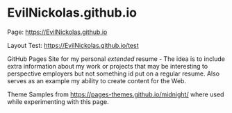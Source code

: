 # EvilNickolas.github.io

Page:
https://EvilNickolas.github.io

Layout Test:
https://EvilNickolas.github.io/test


GitHub Pages Site for my personal *extended* resume - The idea is to include extra information about my work or projects that may be interesting to perspective employers but not something id put on a regular resume. Also serves as an example my ability to create content for the Web.

Theme Samples from https://pages-themes.github.io/midnight/ where used while experimenting with this page.
